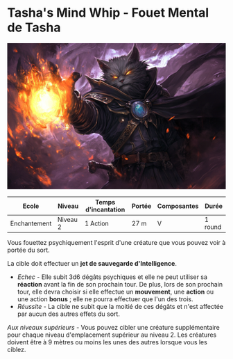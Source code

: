 # Tasha's Mind Whip - Fouet Mental de Tasha

![Tasha's Mind Whip](../../../_images/tashamindwhip.png)

|Ecole|Niveau|Temps d'incantation|Portée|Composantes|Durée|
|-|-|-|-|-|-|
|Enchantement|Niveau 2|1 Action|27 m|V|1 round|

Vous fouettez psychiquement l'esprit d'une créature que vous pouvez voir à portée du sort. 

La cible doit effectuer un **jet de sauvegarde d'Intelligence**. 

* *Echec* - Elle subit 3d6 dégâts psychiques et elle ne peut utiliser sa **réaction** avant la fin de son prochain tour. De plus, lors de son prochain tour, elle devra choisir si elle effectue un **mouvement**, une **action** ou une action **bonus** ; elle ne pourra effectuer que l'un des trois. 
* *Réussite* - La cible ne subit que la moitié de ces dégâts et n'est affectée par aucun des autres effets du sort.

*Aux niveaux supérieurs* - Vous pouvez cibler une créature supplémentaire pour chaque niveau d'emplacement supérieur au niveau 2. Les créatures doivent être à 9 mètres ou moins les unes des autres lorsque vous les ciblez.